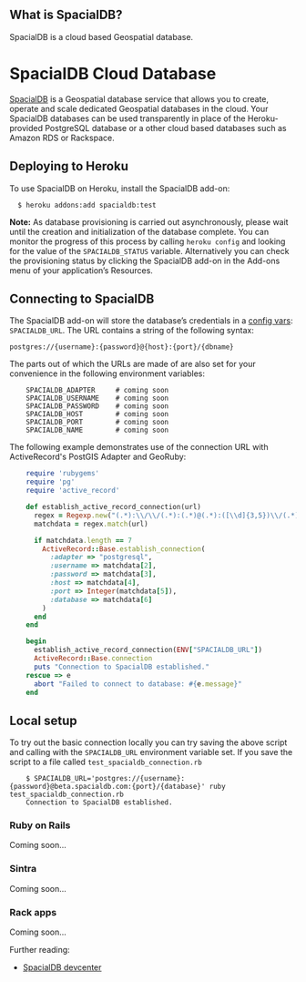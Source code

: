 ## What is SpacialDB?

SpacialDB is a cloud based Geospatial database.


# SpacialDB Cloud Database

[SpacialDB][1] is a Geospatial database service that allows you to create, operate and scale dedicated Geospatial databases in the cloud. Your SpacialDB databases can be used transparently in place of the Heroku-provided PostgreSQL database or a other cloud based databases such as Amazon RDS or Rackspace.

   [1]: http://www.spacialdb.com (SpacialDB)
   

## Deploying to Heroku

To use SpacialDB on Heroku, install the SpacialDB add-on:

```console
  $ heroku addons:add spacialdb:test
```

**Note:** As database provisioning is carried out asynchronously, please wait until the creation and initialization of the database complete. You can monitor the progress of this process by calling `heroku config` and looking for the value of the `SPACIALDB_STATUS` variable. Alternatively you can check the provisioning status by clicking the SpacialDB add-on in the Add-ons menu of your application’s Resources.


## Connecting to SpacialDB

The SpacialDB add-on will store the database’s credentials in a [config
vars][2]: `SPACIALDB_URL`. The URL contains a string of the following syntax:


  [2]: http://docs.heroku.com/config-vars (Heroku Config Vars)

    postgres://{username}:{password}@{host}:{port}/{dbname}

The parts out of which the URLs are made of are also set for your convenience in the following environment variables:

```console
    SPACIALDB_ADAPTER     # coming soon
    SPACIALDB_USERNAME    # coming soon
    SPACIALDB_PASSWORD    # coming soon
    SPACIALDB_HOST        # coming soon
    SPACIALDB_PORT        # coming soon
    SPACIALDB_NAME        # coming soon
```

The following example demonstrates use of the connection URL with ActiveRecord's PostGIS Adapter and GeoRuby:

```ruby
    require 'rubygems'
    require 'pg'
    require 'active_record'

    def establish_active_record_connection(url)
      regex = Regexp.new("(.*):\\/\\/(.*):(.*)@(.*):([\\d]{3,5})\\/(.*)")
      matchdata = regex.match(url)

      if matchdata.length == 7
        ActiveRecord::Base.establish_connection(
          :adapter => "postgresql",
          :username => matchdata[2],
          :password => matchdata[3],
          :host => matchdata[4],
          :port => Integer(matchdata[5]),
          :database => matchdata[6]
        )
      end
    end

    begin
      establish_active_record_connection(ENV["SPACIALDB_URL"])
      ActiveRecord::Base.connection
      puts "Connection to SpacialDB established."
    rescue => e
      abort "Failed to connect to database: #{e.message}"
    end
```

## Local setup

To try out the basic connection locally you can try saving the above script and calling with the `SPACIALDB_URL` environment variable set. If you save the script to a file called `test_spacialdb_connection.rb`

```console
    $ SPACIALDB_URL='postgres://{username}:{password}@beta.spacialdb.com:{port}/{database}' ruby test_spacialdb_connection.rb
    Connection to SpacialDB established.
```

### Ruby on Rails

Coming soon...

### Sintra

Coming soon...

### Rack apps

Coming soon...


Further reading:

  * [SpacialDB devcenter](http://devcenter.spacialdb.com)
